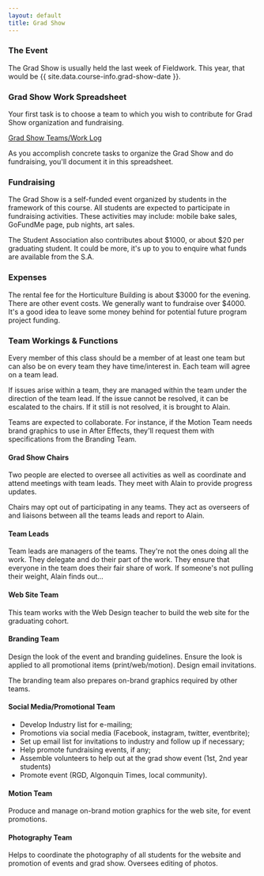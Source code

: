```yaml
---
layout: default
title: Grad Show
---
```

### The Event

The Grad Show is usually held the last week of Fieldwork. This year, that would be {{ site.data.course-info.grad-show-date }}.

### Grad Show Work Spreadsheet

Your first task is to choose a team to which you wish to contribute for Grad Show organization and fundraising.

<a href="{{ site.data.course-info.work-spreadsheet }}" title="Open the spreadsheet." target="_blank" class="medium">Grad Show Teams/Work Log</a>

As you accomplish concrete tasks to organize the Grad Show and do fundraising, you'll document it in this spreadsheet.

### Fundraising

The Grad Show is a self-funded event organized by students in the framework of this course. All students are expected to participate in fundraising activities. These activities may include: mobile bake sales, GoFundMe page, pub nights, art sales.

The Student Association also contributes about $1000, or about $20 per graduating student. It could be more, it's up to you to enquire what funds are available from the S.A.

### Expenses

The rental fee for the Horticulture Building is about $3000 for the evening. There are other event costs. We generally want to fundraise over $4000. It's a good idea to leave some money behind for potential future program project funding.

### Team Workings & Functions

Every member of this class should be a member of at least one team but can also be on every team they have time/interest in. Each team will agree on a team lead.

If issues arise within a team, they are managed within the team under the direction of the team lead. If the issue cannot be resolved, it can be escalated to the chairs. If it still is not resolved, it is brought to Alain.

Teams are expected to collaborate. For instance, if the Motion Team needs brand graphics to use in After Effects, they'll request them with specifications from the Branding Team.

#### Grad Show Chairs

Two people are elected to oversee all activities as well as coordinate and attend meetings with team leads. They meet with Alain to provide progress updates.

Chairs may opt out of participating in any teams. They act as overseers of and liaisons between all the teams leads and report to Alain.

#### Team Leads

Team leads are managers of the teams. They're not the ones doing all the work. They delegate and do their part of the work. They ensure that everyone in the team does their fair share of work. If someone's not pulling their weight, Alain finds out...

#### Web Site Team

This team works with the Web Design teacher to build the web site for the graduating cohort.

#### Branding Team

Design the look of the event and branding guidelines. Ensure the look is applied to all promotional items (print/web/motion). Design email invitations.

The branding team also prepares on-brand graphics required by other teams.

#### Social Media/Promotional Team

<ul>
	<li>Develop Industry list for e-mailing;</li>
	<li>Promotions via social media (Facebook, instagram, twitter, eventbrite);</li>
	<li>Set up email list for invitations to industry and follow up if necessary;</li>
	<li>Help promote fundraising events, if any;</li>
	<li>Assemble volunteers to help out at the grad show event (1st, 2nd year students)</li>
	<li>Promote event (RGD, Algonquin Times, local community).</li>
</ul>


#### Motion Team

Produce and manage on-brand motion graphics for the web site, for event promotions.

#### Photography Team

Helps to coordinate the photography of all students for the website and promotion of events and grad show. Oversees editing of photos.
